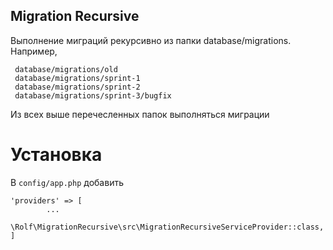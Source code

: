 ## Migration Recursive
Выполнение миграций рекурсивно из папки database/migrations. Например,
```
 database/migrations/old
 database/migrations/sprint-1
 database/migrations/sprint-2
 database/migrations/sprint-3/bugfix
```
Из всех выше перечесленных папок выполняться миграции

# Установка
В ``config/app.php`` добавить 
````
'providers' => [
        ...
        \Rolf\MigrationRecursive\src\MigrationRecursiveServiceProvider::class,
]
````
